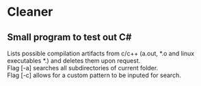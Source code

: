 # Cleaner

## Small program to test out C#

Lists possible compilation artifacts from c/c++ (a.out, *.o and linux executables *.) and deletes them upon request.<br>
Flag [-a] searches all subdirectories of current folder.<br>
Flag [-c] allows for a custom pattern to be inputed for search.<br>
